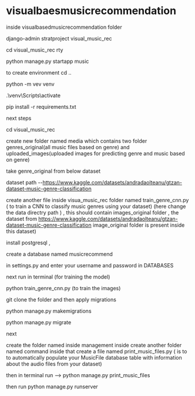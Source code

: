 # visualbaesmusicrecommendation
inside visualbasedmusicrecommendation folder

django-admin stratproject visual_music_rec

cd visual_music_rec  rty

python manage.py startapp music

to create environment
cd ..

python -m vev venv

.\venv\Scripts\activate

pip install -r requirements.txt

next steps

cd visual_music_rec

create new folder named media which contains two folder genres_original(all music files based on genre) and uploaded_images(uploaded images for predicting genre and music based on genre)

take genre_original from below dataset 

dataset path --https://www.kaggle.com/datasets/andradaolteanu/gtzan-dataset-music-genre-classification

create another file inside visua_music_rec folder named train_genre_cnn.py ( to train a CNN to classify music genres using your dataset)
(here change the data directry path ) , this should contain images_original folder , the dataset from https://www.kaggle.com/datasets/andradaolteanu/gtzan-dataset-music-genre-classification   image_original folder is present inside this dataset)

install postgresql , 

create a database named musicrecommend

in settings.py 
and enter your  username and password in DATABASES

next run in terminal (for training the model)

python train_genre_cnn.py 
(to train the images)

git clone the folder and then apply migrations

python manage.py makemigrations

python manage.py migrate 


next 

create the folder named inside management
inside create another folder named command 
inside that create a file named print_music_files.py  ( is to to automatically populate your MusicFile database table with information about the audio files from your dataset)

then in terminal run --> python manage.py print_music_files

then run 
python manage.py runserver





